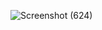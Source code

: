 
![Screenshot (624)](https://user-images.githubusercontent.com/82194935/194067301-165ba01a-d8f1-444e-ad08-8057d2823912.png)
